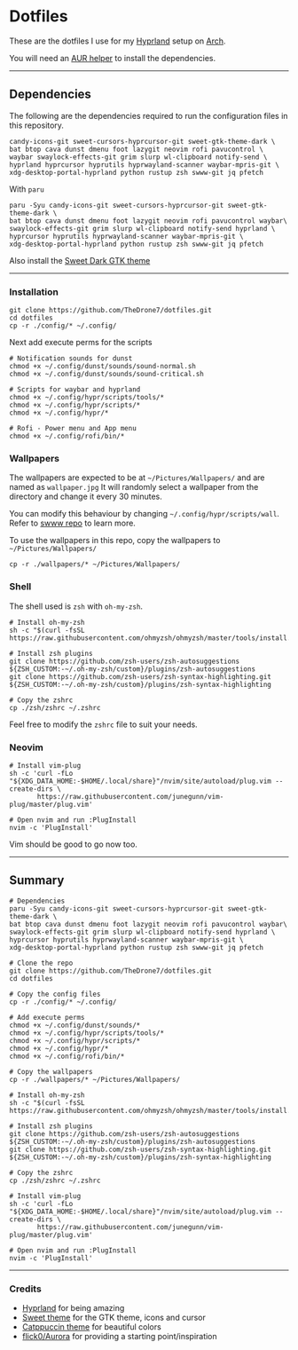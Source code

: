 # Dotfiles

These are the dotfiles I use for my [Hyprland](https://hyprland.org) setup
on [Arch](https://archlinux.org/).

You will need an [AUR helper](https://wiki.archlinux.org/title/AUR_helpers) to install the dependencies.

---

## Dependencies

The following are the dependencies required to run the configuration files in this repository.
```shell
candy-icons-git sweet-cursors-hyprcursor-git sweet-gtk-theme-dark \
bat btop cava dunst dmenu foot lazygit neovim rofi pavucontrol \
waybar swaylock-effects-git grim slurp wl-clipboard notify-send \
hyprland hyprcursor hyprutils hyprwayland-scanner waybar-mpris-git \
xdg-desktop-portal-hyprland python rustup zsh swww-git jq pfetch
```

With `paru`
```shell
paru -Syu candy-icons-git sweet-cursors-hyprcursor-git sweet-gtk-theme-dark \
bat btop cava dunst dmenu foot lazygit neovim rofi pavucontrol waybar\
swaylock-effects-git grim slurp wl-clipboard notify-send hyprland \
hyprcursor hyprutils hyprwayland-scanner waybar-mpris-git \
xdg-desktop-portal-hyprland python rustup zsh swww-git jq pfetch
```

Also install the [Sweet Dark GTK theme](https://www.pling.com/p/1253385/)

---

### Installation
```shell
git clone https://github.com/TheDrone7/dotfiles.git
cd dotfiles
cp -r ./config/* ~/.config/
```

Next add execute perms for the scripts
```shell
# Notification sounds for dunst
chmod +x ~/.config/dunst/sounds/sound-normal.sh
chmod +x ~/.config/dunst/sounds/sound-critical.sh

# Scripts for waybar and hyprland
chmod +x ~/.config/hypr/scripts/tools/*
chmod +x ~/.config/hypr/scripts/*
chmod +x ~/.config/hypr/*

# Rofi - Power menu and App menu
chmod +x ~/.config/rofi/bin/*
```

### Wallpapers
The wallpapers are expected to be at `~/Pictures/Wallpapers/` and are named as `wallpaper.jpg`
It will randomly select a wallpaper from the directory and change it every 30 minutes.

You can modify this behaviour by changing `~/.config/hypr/scripts/wall`.
Refer to [swww repo](https://github.com/LGFae/swww/tree/main) to learn more.

To use the wallpapers in this repo, copy the wallpapers to `~/Pictures/Wallpapers/`
```shell
cp -r ./wallpapers/* ~/Pictures/Wallpapers/
```

### Shell

The shell used is `zsh` with `oh-my-zsh`.

```shell
# Install oh-my-zsh
sh -c "$(curl -fsSL https://raw.githubusercontent.com/ohmyzsh/ohmyzsh/master/tools/install.sh)"

# Install zsh plugins
git clone https://github.com/zsh-users/zsh-autosuggestions ${ZSH_CUSTOM:-~/.oh-my-zsh/custom}/plugins/zsh-autosuggestions
git clone https://github.com/zsh-users/zsh-syntax-highlighting.git ${ZSH_CUSTOM:-~/.oh-my-zsh/custom}/plugins/zsh-syntax-highlighting

# Copy the zshrc
cp ./zsh/zshrc ~/.zshrc
```

Feel free to modify the `zshrc` file to suit your needs.

### Neovim

```shell
# Install vim-plug
sh -c 'curl -fLo "${XDG_DATA_HOME:-$HOME/.local/share}"/nvim/site/autoload/plug.vim --create-dirs \
       https://raw.githubusercontent.com/junegunn/vim-plug/master/plug.vim'

# Open nvim and run :PlugInstall
nvim -c 'PlugInstall'
```

Vim should be good to go now too.

---

## Summary

```shell
# Dependencies
paru -Syu candy-icons-git sweet-cursors-hyprcursor-git sweet-gtk-theme-dark \
bat btop cava dunst dmenu foot lazygit neovim rofi pavucontrol waybar\
swaylock-effects-git grim slurp wl-clipboard notify-send hyprland \
hyprcursor hyprutils hyprwayland-scanner waybar-mpris-git \
xdg-desktop-portal-hyprland python rustup zsh swww-git jq pfetch

# Clone the repo
git clone https://github.com/TheDrone7/dotfiles.git
cd dotfiles

# Copy the config files
cp -r ./config/* ~/.config/

# Add execute perms
chmod +x ~/.config/dunst/sounds/*
chmod +x ~/.config/hypr/scripts/tools/*
chmod +x ~/.config/hypr/scripts/*
chmod +x ~/.config/hypr/*
chmod +x ~/.config/rofi/bin/*

# Copy the wallpapers
cp -r ./wallpapers/* ~/Pictures/Wallpapers/

# Install oh-my-zsh
sh -c "$(curl -fsSL https://raw.githubusercontent.com/ohmyzsh/ohmyzsh/master/tools/install.sh)"

# Install zsh plugins
git clone https://github.com/zsh-users/zsh-autosuggestions ${ZSH_CUSTOM:-~/.oh-my-zsh/custom}/plugins/zsh-autosuggestions
git clone https://github.com/zsh-users/zsh-syntax-highlighting.git ${ZSH_CUSTOM:-~/.oh-my-zsh/custom}/plugins/zsh-syntax-highlighting

# Copy the zshrc
cp ./zsh/zshrc ~/.zshrc

# Install vim-plug
sh -c 'curl -fLo "${XDG_DATA_HOME:-$HOME/.local/share}"/nvim/site/autoload/plug.vim --create-dirs \
       https://raw.githubusercontent.com/junegunn/vim-plug/master/plug.vim'

# Open nvim and run :PlugInstall
nvim -c 'PlugInstall'
```

---

### Credits
- [Hyprland](https://hyprland.org) for being amazing
- [Sweet theme](https://www.pling.com/p/1253385/) for the GTK theme, icons and cursor
- [Catppuccin theme](https://github.com/catppuccin) for beautiful colors
- [flick0/Aurora](https://archlinux.org/) for providing a starting point/inspiration
